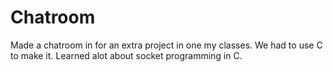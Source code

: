 # Chatroom
Made a chatroom in for an extra project in one my classes. We had to use C to make it. Learned alot about socket programming in C.
